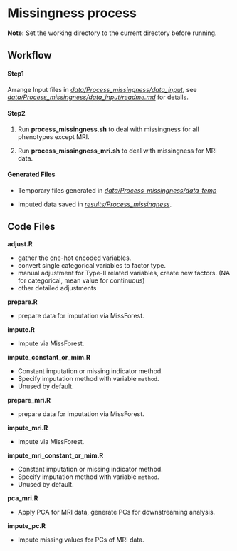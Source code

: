 # Missingness process

**Note:** Set the working directory to the current directory before running.

## Workflow

#### Step1

Arrange Input files in [*data/Process_missingness/data_input*](../../data/Process_missingness/data_input), see [*data/Process_missingness/data_input/readme.md*](../../data/data_input/Process_missingness.md) for details.

#### Step2

1.  Run **process_missingness.sh** to deal with missingness for all phenotypes except MRI.

2.  Run **process_missingness_mri.sh** to deal with missingness for MRI data.

#### Generated Files

-   Temporary files generated in [*data/Process_missingness/data_temp*](../../data/Process_missingness/data_temp)

-   Imputed data saved in [*results/Process_missingness*](../../results/Process_missingness).

## Code Files

**adjust.R**

-   gather the one-hot encoded variables.
-   convert single categorical variables to factor type.
-   manual adjustment for Type-II related variables, create new factors. (NA for categorical, mean value for continuous)
-   other detailed adjustments

**prepare.R**

-   prepare data for imputation via MissForest.

**impute.R**

-   Impute via MissForest.

**impute_constant_or_mim.R**

-   Constant imputation or missing indicator method.
-   Specify imputation method with variable `method`.
-   Unused by default.

**prepare_mri.R**

-   prepare data for imputation via MissForest.

**impute_mri.R**

-   Impute via MissForest.

**impute_mri_constant_or_mim.R**

-   Constant imputation or missing indicator method.
-   Specify imputation method with variable `method`.
-   Unused by default.

**pca_mri.R**

-   Apply PCA for MRI data, generate PCs for downstreaming analysis.

**impute_pc.R**

-   Impute missing values for PCs of MRI data.

